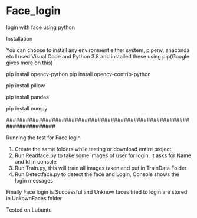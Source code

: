 # Face_login
login with face using python

Installation

You can choose to install any environment either system, pipenv, anaconda etc
I used Visual Code and Python 3.8 and installed these using pip(Google gives more on this)

pip install opencv-python pip install opencv-contrib-python

pip install pillow

pip install pandas

pip install numpy

#######################################################################

Running the test for Face login

1. Create the same folders while testing or download entire project
2. Run Readface.py to take some images of user for login, It asks for Name and Id in console
3. Run Train.py, this will train all images taken and put in TrainData Folder
4. Run Detectface.py to detect the face and Login, Console shows the login messages

Finally Face login is Successful and Unknow faces tried to login are stored in UnkownFaces folder 


Tested on Lubuntu
